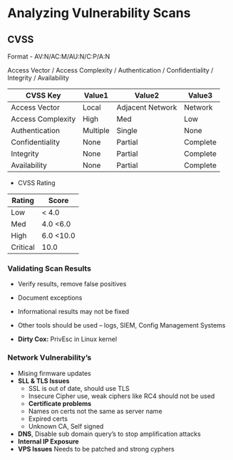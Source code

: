 # Analyzing Vulnerability Scans

## CVSS
Format - AV:N/AC:M/AU:N/C:P/A:N  

Access Vector / Access Complexity / Authentication / Confidentiality / Integrity / Availability 

|CVSS Key|Value1|Value2|Value3|
|-|-|-|-|
| Access Vector| Local |Adjacent Network|Network|
| Access Complexity |High|Med|Low|
| Authentication| Multiple| Single| None|
| Confidentiality|None| Partial | Complete| 
| Integrity|None| Partial | Complete|
| Availability|None| Partial | Complete|

- CVSS Rating

|Rating|Score|
|-|-|
|Low|< 4.0|
|Med|4.0  <6.0|
|High|6.0 <10.0|
|Critical|10.0|

### Validating Scan Results
-	Verify results, remove false positives 
-	Document exceptions
-	Informational results may not be fixed
-	Other tools should be used – logs, SIEM, Config Management Systems

- **Dirty Cox:** PrivEsc in Linux kernel

### Network Vulnerability’s

-	Mising firmware updates
-	**SLL & TLS Issues**
    -	SSL is out of date, should use TLS
    -	Insecure Cipher use, weak ciphers like RC4 should not be used
    -	**Certificate problems**
       -	Names on certs not the same as server name
       -	Expired certs
       -	Unknown CA, Self signed
-	**DNS**, Disable sub domain query’s to stop amplification attacks
-	**Internal IP Exposure**
-	**VPS Issues** Needs to be patched and strong cyphers







